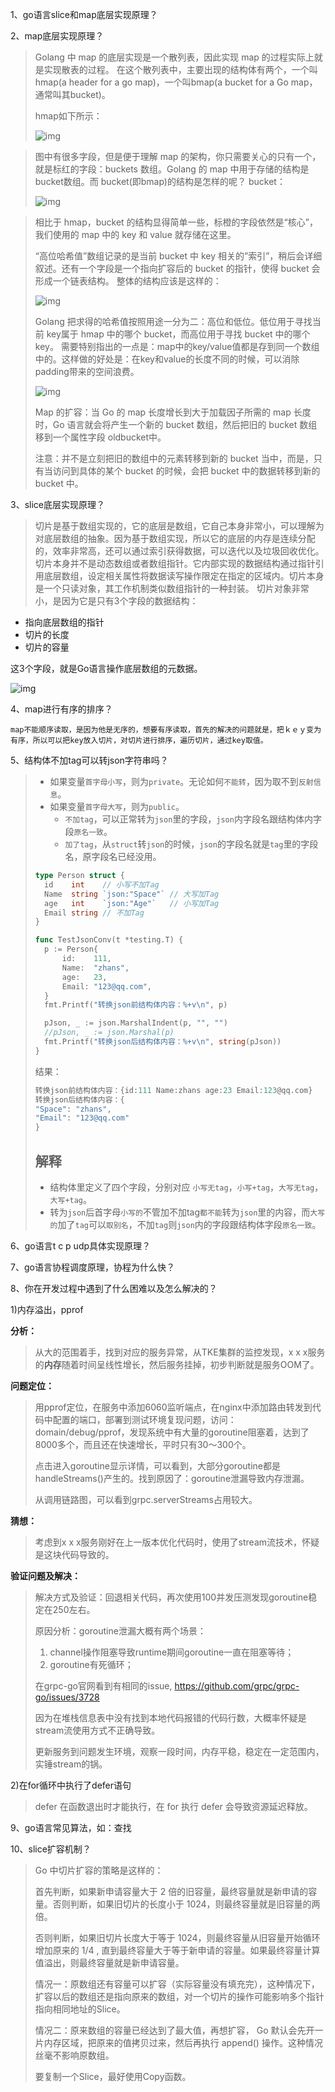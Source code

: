1、go语言slice和map底层实现原理？

2、map底层实现原理？

> Golang 中 map 的底层实现是一个散列表，因此实现 map 的过程实际上就是实现散表的过程。
> 在这个散列表中，主要出现的结构体有两个，一个叫hmap(a header for a go map)，一个叫bmap(a bucket for a Go map，通常叫其bucket)。
>
> hmap如下所示：
>
> ![img](http://www.topgoer.cn/uploads/blog/202104/attach_16778bb1faac1ea3.png)



> 图中有很多字段，但是便于理解 map 的架构，你只需要关心的只有一个，就是标红的字段：buckets 数组。Golang 的 map 中用于存储的结构是 bucket数组。而 bucket(即bmap)的结构是怎样的呢？
> bucket：
>
> ![img](http://www.topgoer.cn/uploads/blog/202104/attach_16778bb53eb6d643.png)

> 相比于 hmap，bucket 的结构显得简单一些，标橙的字段依然是“核心”，我们使用的 map 中的 key 和 value 就存储在这里。
>
> “高位哈希值”数组记录的是当前 bucket 中 key 相关的”索引”，稍后会详细叙述。还有一个字段是一个指向扩容后的 bucket 的指针，使得 bucket 会形成一个链表结构。
> 整体的结构应该是这样的：
>
> ![img](http://www.topgoer.cn/uploads/blog/202104/attach_16778bbcf3d8904e.png)
>
> Golang 把求得的哈希值按照用途一分为二：高位和低位。低位用于寻找当前 key属于 hmap 中的哪个 bucket，而高位用于寻找 bucket 中的哪个 key。
> 需要特别指出的一点是：map中的key/value值都是存到同一个数组中的。这样做的好处是：在key和value的长度不同的时候，可以消除padding带来的空间浪费。
>
> ![img](http://www.topgoer.cn/uploads/blog/202104/attach_16778bc2077dd9d7.png)
>
> Map 的扩容：当 Go 的 map 长度增长到大于加载因子所需的 map 长度时，Go 语言就会将产生一个新的 bucket 数组，然后把旧的 bucket 数组移到一个属性字段 oldbucket中。
>
> 注意：并不是立刻把旧的数组中的元素转移到新的 bucket 当中，而是，只有当访问到具体的某个 bucket 的时候，会把 bucket 中的数据转移到新的 bucket 中。

3、slice底层实现原理？

> 切片是基于数组实现的，它的底层是数组，它自己本身非常小，可以理解为对底层数组的抽象。因为基于数组实现，所以它的底层的内存是连续分配的，效率非常高，还可以通过索引获得数据，可以迭代以及垃圾回收优化。
> 切片本身并不是动态数组或者数组指针。它内部实现的数据结构通过指针引用底层数组，设定相关属性将数据读写操作限定在指定的区域内。切片本身是一个只读对象，其工作机制类似数组指针的一种封装。
> 切片对象非常小，是因为它是只有3个字段的数据结构：

- 指向底层数组的指针
- 切片的长度
- 切片的容量

这3个字段，就是Go语言操作底层数组的元数据。

![img](http://www.topgoer.cn/uploads/blog/202104/attach_16778ba69a10ebd8.png)

4、map进行有序的排序？

```text
map不能顺序读取，是因为他是无序的，想要有序读取，首先的解决的问题就是，把ｋｅｙ变为有序，所以可以把key放入切片，对切片进行排序，遍历切片，通过key取值。
```

5、结构体不加tag可以转json字符串吗？

> - 如果变量`首字母小写`，则为`private`。无论如何`不能转`，因为取不到`反射信息`。
> - 如果变量`首字母大写`，则为`public`。
>   - `不加tag`，可以正常转为`json`里的字段，`json`内字段名跟结构体内字段`原名一致`。
>   - `加了tag`，从`struct`转`json`的时候，`json`的字段名就是`tag`里的字段名，原字段名已经没用。
>
> ```go
> type Person struct {
> 	id    int    // 小写不加Tag
> 	Name  string `json:"Space"` // 大写加Tag
> 	age   int    `json:"Age"`   // 小写加Tag
> 	Email string // 不加Tag
> }
> 
> func TestJsonConv(t *testing.T) {
> 	p := Person{
> 		id:    111,
> 		Name:  "zhans",
> 		age:   23,
> 		Email: "123@qq.com",
> 	}
> 	fmt.Printf("转换json前结构体内容：%+v\n", p)
> 
> 	pJson, _ := json.MarshalIndent(p, "", "")
> 	//pJson, _ := json.Marshal(p)
> 	fmt.Printf("转换json后结构体内容：%+v\n", string(pJson))
> }
> ```
>
> 结果：
>
> ```go
> 转换json前结构体内容：{id:111 Name:zhans age:23 Email:123@qq.com}
> 转换json后结构体内容：{
> "Space": "zhans",
> "Email": "123@qq.com"
> }
> ```
>
> ## 解释
>
> - 结构体里定义了四个字段，分别对应 `小写无tag`，`小写+tag`，`大写无tag`，`大写+tag`。
> - 转为`json`后首字母`小写的`不管加不加tag`都不能`转为`json`里的内容，而`大写的`加了`tag`可以`取别名`，不加`tag`则`json`内的字段跟结构体字段`原名一致`。

6、go语言t c p udp具体实现原理？



7、go语言协程调度原理，协程为什么快？



8、你在开发过程中遇到了什么困难以及怎么解决的？

1)内存溢出，pprof

**分析：**

> 从大的范围着手，找到对应的服务异常，从TKE集群的监控发现，x x x服务的**内存**随着时间呈线性增长，然后服务挂掉，初步判断就是服务OOM了。

**问题定位：**

> 用pprof定位，在服务中添加6060监听端点，在nginx中添加路由转发到代码中配置的端口，部署到测试环境复现问题，访问：domain/debug/pprof，发现系统中有大量的goroutine阻塞着，达到了8000多个，而且还在快速增长，平时只有30～300个。
>
> 点击进入goroutine显示详情，可以看到，大部分goroutine都是handleStreams()产生的。找到原因了：goroutine泄漏导致内存泄漏。
>
> 从调用链路图，可以看到grpc.serverStreams占用较大。



 **猜想：**

> 考虑到x x x服务刚好在上一版本优化代码时，使用了stream流技术，怀疑是这块代码导致的。

**验证问题及解决：**

> 解决方式及验证：回退相关代码，再次使用100并发压测发现goroutine稳定在250左右。
>
> 原因分析：goroutine泄漏大概有两个场景：
>
> 1. channel操作阻塞导致runtime期间goroutine一直在阻塞等待；
> 2. goroutine有死循环；
>
> 在grpc-go官网看到有相同的issue, https://github.com/grpc/grpc-go/issues/3728
>
> 因为在堆栈信息表中没有找到本地代码报错的代码行数，大概率怀疑是stream流使用方式不正确导致。
>
> 更新服务到问题发生环境，观察一段时间，内存平稳，稳定在一定范围内，实锤stream的锅。



2)在for循环中执行了defer语句

> defer 在函数退出时才能执行，在 for 执行 defer 会导致资源延迟释放。

9、go语言常见算法，如：查找



10、slice扩容机制？

> Go 中切片扩容的策略是这样的：
>
> 首先判断，如果新申请容量大于 2 倍的旧容量，最终容量就是新申请的容量。否则判断，如果旧切片的长度小于 1024，则最终容量就是旧容量的两倍。
>
> 否则判断，如果旧切片长度大于等于 1024，则最终容量从旧容量开始循环增加原来的 1/4 , 直到最终容量大于等于新申请的容量。如果最终容量计算值溢出，则最终容量就是新申请容量。
>
> 情况一：原数组还有容量可以扩容（实际容量没有填充完），这种情况下，扩容以后的数组还是指向原来的数组，对一个切片的操作可能影响多个指针指向相同地址的Slice。
>
> 情况二：原来数组的容量已经达到了最大值，再想扩容， Go 默认会先开一片内存区域，把原来的值拷贝过来，然后再执行 append() 操作。这种情况丝毫不影响原数组。
>
> 要复制一个Slice，最好使用Copy函数。

